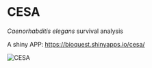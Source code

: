 # CESA

*Caenorhabditis elegans* survival analysis

A shiny APP: https://bioquest.shinyapps.io/cesa/

![CESA](https://user-images.githubusercontent.com/37234272/199023767-742302ab-df32-487c-ba8e-e47d347aca74.png)

